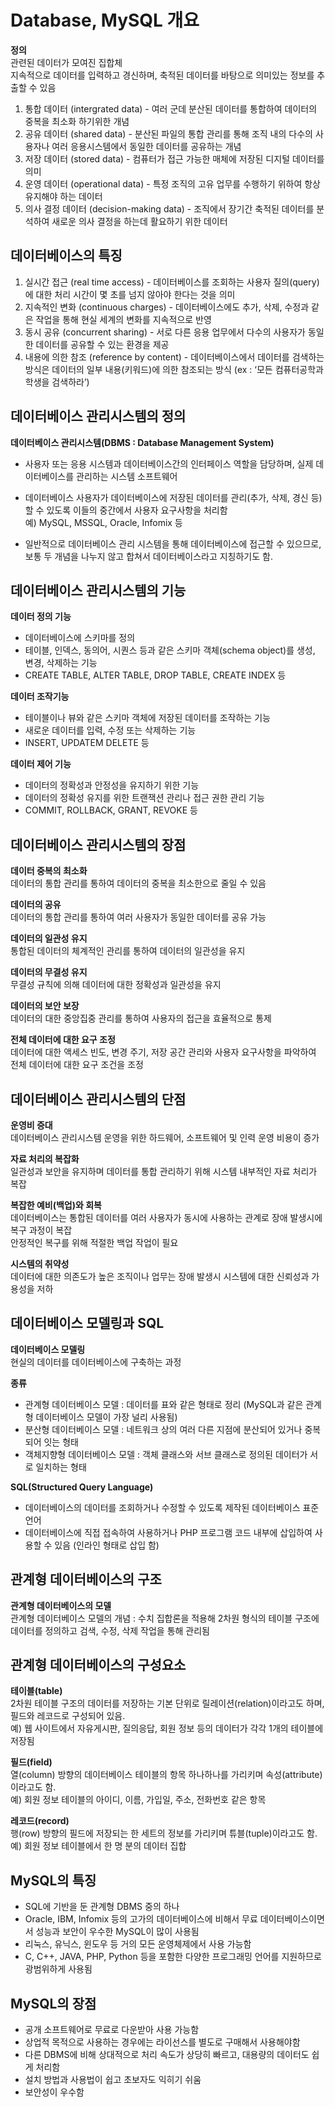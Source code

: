 <h1 id="database-mysql-개요">Database, MySQL 개요</h1>
<p><strong>정의</strong><br>
관련된 데이터가 모여진 집합체<br>
지속적으로 데이터를 입력하고 경신하며, 축적된 데이터를 바탕으로 의미있는 정보를 추출할 수 있음</p>
<ol>
<li>통합 데이터 (intergrated data) - 여러 군데 분산된 데이터를 통합하여 데이터의 중복을 최소화 하기위한 개념</li>
<li>공유 데이터 (shared data) - 분산된 파일의 통합 관리를 통해 조직 내의 다수의 사용자나 여러 응용시스템에서 동일한 데이터를 공유하는 개념</li>
<li>저장 데이터 (stored data) - 컴퓨터가 접근 가능한 매체에 저장된 디지털 데이터를 의미</li>
<li>운영 데이터 (operational data) - 특정 조직의 고유 업무를 수행하기 위하여 항상 유지해야 하는 데이터</li>
<li>의사 결정 데이터 (decision-making data) - 조직에서 장기간 축적된 데이터를 분석하여 새로운 의사 결정을 하는데 활요하기 위한 데이터</li>
</ol>
<h2 id="데이터베이스의-특징">데이터베이스의 특징</h2>
<ol>
<li>실시간 접근 (real time access) - 데이터베이스를 조회하는 사용자 질의(query)에 대한 처리 시간이 몇 초를 넘지 않아야 한다는 것을 의미</li>
<li>지속적인 변화 (continuous charges) - 데이터베이스에도 추가, 삭제, 수정과 같은 작업을 통해 현실 세계의 변화를 지속적으로 반영</li>
<li>동시 공유 (concurrent sharing) - 서로 다른 응용 업무에서 다수의 사용자가 동일한 데이터를 공유할 수 있는 환경을 제공</li>
<li>내용에 의한 참조 (reference by content) - 데이터베이스에서 데이터를 검색하는 방식은 데이터의 일부 내용(키워드)에 의한 참조되는 방식 (ex : ‘모든 컴퓨터공학과 학생을 검색하라’)</li>
</ol>
<h2 id="데이터베이스-관리시스템의-정의">데이터베이스 관리시스템의 정의</h2>
<p><strong>데이터베이스 관리시스템(DBMS : Database Management System)</strong></p>
<ul>
<li>
<p>사용자 또는 응용 시스템과 데이터베이스간의 인터페이스 역할을 담당하며, 실제 데이터베이스를 관리하는 시스템 소프트웨어</p>
</li>
<li>
<p>데이터베이스 사용자가 데이터베이스에 저장된 데이터를 관리(추가, 삭제, 경신 등)할 수 있도록 이들의 중간에서 사용자 요구사항을 처리함<br>
예) MySQL, MSSQL, Oracle, Infomix 등</p>
</li>
<li>
<p>일반적으로 데이터베이스 관리 시스템을 통해 데이터베이스에 접근할 수 있으므로, 보통 두 개념을 나누지 않고 합쳐서 데이터베이스라고 지칭하기도 함.</p>
</li>
</ul>
<h2 id="데이터베이스-관리시스템의-기능">데이터베이스 관리시스템의 기능</h2>
<p><strong>데이터 정의 기능</strong></p>
<ul>
<li>데이터베이스에 스키마를 정의</li>
<li>테이블, 인덱스, 동의어, 시퀀스 등과 같은 스키마 객체(schema object)를 생성, 변경, 삭제하는 기능</li>
<li>CREATE TABLE, ALTER TABLE, DROP TABLE, CREATE INDEX 등</li>
</ul>
<p><strong>데이터 조작기능</strong></p>
<ul>
<li>테이블이나 뷰와 같은 스키마 객체에 저장된 데이터를 조작하는 기능</li>
<li>새로운 데이터를 입력, 수정 또는 삭제하는 기능</li>
<li>INSERT, UPDATEM DELETE 등</li>
</ul>
<p><strong>데이터 제어 기능</strong></p>
<ul>
<li>데이터의 정확성과 안정성을 유지하기 위한 기능</li>
<li>데이터의 정확성 유지를 위한 트랜잭션 관리나 접근 권한 관리 기능</li>
<li>COMMIT, ROLLBACK, GRANT, REVOKE 등</li>
</ul>
<h2 id="데이터베이스-관리시스템의-장점">데이터베이스 관리시스템의 장점</h2>
<p><strong>데이터 중복의 최소화</strong><br>
데이터의 통합 관리를 통하여 데이터의 중복을 최소한으로 줄일 수 있음</p>
<p><strong>데이터의 공유</strong><br>
데이터의 통합 관리를 통하여 여러 사용자가 동일한 데이터를 공유 가능</p>
<p><strong>데이터의 일관성 유지</strong><br>
통합된 데이터의 체계적인 관리를 통하여 데이터의 일관성을 유지</p>
<p><strong>데이터의 무결성 유지</strong><br>
무결성 규칙에 의해 데이터에 대한 정확성과 일관성을 유지</p>
<p><strong>데이터의 보안 보장</strong><br>
데이터의 대한 중앙집중 관리를 통하여 사용자의 접근을 효율적으로 통제</p>
<p><strong>전체 데이터에 대한 요구 조정</strong><br>
데이터에 대한 액세스 빈도, 변경 주기, 저장 공간 관리와 사용자 요구사항을 파악하여 전체 데이터에 대한 요구 조건을 조정</p>
<h2 id="데이터베이스-관리시스템의-단점">데이터베이스 관리시스템의 단점</h2>
<p><strong>운영비 증대</strong><br>
데이터베이스 관리시스템 운영을 위한 하드웨어, 소프트웨어 및 인력 운영 비용이 증가</p>
<p><strong>자료 처리의 복잡화</strong><br>
일관성과 보안을 유지하며 데이터를 통합 관리하기 위해 시스템 내부적인 자료 처리가 복잡</p>
<p><strong>복잡한 예비(백업)와 회복</strong><br>
데이터베이스는 통합된 데이터를 여러 사용자가 동시에 사용하는 관계로 장애 발생시에 복구 과정이 복잡<br>
안정적인 복구를 위해 적절한 백업 작업이 필요</p>
<p><strong>시스템의 취약성</strong><br>
데이터에 대한 의존도가 높은 조직이나 업무는 장애 발생시 시스템에 대한 신뢰성과 가용성을 저하</p>
<h2 id="데이터베이스-모델링과-sql">데이터베이스 모델링과 SQL</h2>
<p><strong>데이터베이스 모델링</strong><br>
현실의 데이터를 데이터베이스에 구축하는 과정</p>
<p><strong>종류</strong></p>
<ul>
<li>관계형 데이터베이스 모델 : 데이터를 표와 같은 형태로 정리 (MySQL과 같은 관계형 데이터베이스 모델이 가장 널리 사용됨)</li>
<li>분산형 데이터베이스 모델 : 네트워크 상의 여러 다른 지점에 분산되어 있거나 중복되어 잇는 형태</li>
<li>객체지향형 데이터베이스 모델 : 객체 클래스와 서브 클래스로 정의된 데이터가 서로 일치하는 형태</li>
</ul>
<p><strong>SQL(Structured Query Language)</strong></p>
<ul>
<li>데이터베이스의 데이터를 조회하거나 수정할 수 있도록 제작된 데이터베이스 표준언어</li>
<li>데이터베이스에 직접 접속하여 사용하거나 PHP 프로그램 코드 내부에 삽입하여 사용할 수 있음 (인라인 형태로 삽입 함)</li>
</ul>
<h2 id="관계형-데이터베이스의-구조">관계형 데이터베이스의 구조</h2>
<p><strong>관계형 데이터베이스의 모델</strong><br>
관계형 데이터베이스 모델의 개념 : 수치 집합론을 적용해 2차원 형식의 테이블 구조에 데이터를 정의하고 검색, 수정, 삭제 작업을 통해 관리됨</p>
<h2 id="관계형-데이터베이스의-구성요소">관계형 데이터베이스의 구성요소</h2>
<p><strong>테이블(table)</strong><br>
2차원 테이블 구조의 데이터를 저장하는 기본 단위로 릴레이션(relation)이라고도 하며, 필드와 레코드로 구성되어 있음.<br>
예) 웹 사이트에서 자유게시판, 질의응답, 회원 정보 등의 데이터가 각각 1개의 테이블에 저장됨</p>
<p><strong>필드(field)</strong><br>
열(column) 방향의 데이터베이스 테이블의 항목 하나하나를 가리키며 속성(attribute)이라고도 함.<br>
예) 회원 정보 테이블의 아이디, 이름, 가입일, 주소, 전화번호 같은 항목</p>
<p><strong>레코드(record)</strong><br>
행(row) 방향의 필드에 저장되는 한 세트의 정보를 가리키며 튜블(tuple)이라고도 함.<br>
예) 회원 정보 테이블에서 한 명 분의 데이터 집합</p>
<h2 id="mysql의-특징">MySQL의 특징</h2>
<ul>
<li>SQL에 기반을 둔 관계형 DBMS 중의 하나</li>
<li>Oracle, IBM, Infomix 등의 고가의 데이터베이스에 비해서 무료 데이터베이스이면서 성능과 보안이 우수한 MySQL이 많이 사용됨</li>
<li>리눅스, 유닉스, 윈도우 등 거의 모든 운영체제에서 사용 가능함</li>
<li>C, C++, JAVA, PHP, Python 등을 포함한 다양한 프로그래밍 언어를 지원하므로 광범위하게 사용됨</li>
</ul>
<h2 id="mysql의-장점">MySQL의 장점</h2>
<ul>
<li>공개 소프트웨어로 무료로 다운받아 사용 가능함</li>
<li>상업적 목적으로 사용하는 경우에는 라이선스를 별도로 구매해서 사용해야함</li>
<li>다른 DBMS에 비해 상대적으로 처리 속도가 상당히 빠르고, 대용량의 데이터도 쉽게 처리함</li>
<li>설치 방법과 사용법이 쉽고 초보자도 익히기 쉬움</li>
<li>보안성이 우수함</li>
</ul>

